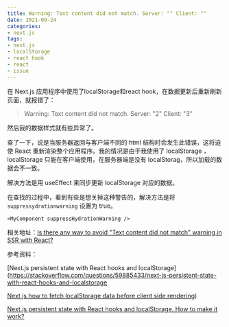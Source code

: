 ```yaml
---
title: Warning: Text content did not match. Server: "" Client: ""
date: 2021-09-24
categories:
- next.js
tags:
- next.js
- localStorage
- react hook
- react 
- issue
---
```




在 Next.js 应用程序中使用了localStorage和react hook，在数据更新后重新刷新页面，就报错了：

> Warning: Text content did not match. Server: "2" Client: "3"

然后我的数据样式就有些异常了。



查了一下，说是当服务器返回与客户端不同的 html 结构时会发生此错误，这将迫使 React 重新渲染整个应用程序。我的情况是由于我使用了 localStorage ，localStorage 只能在客户端使用，在服务器端是没有 localStorag，所以加载的数据会不一致。

解决方法是用 useEffect 来同步更新 localStorage 对应的数据。



在查找的过程中，看到有些是想关掉这种警告的，解决方法是将 `suppressydrationwarning` 设置为 true。

```tsx
<MyComponent suppressHydrationWarning />
```
相关地址：[Is there any way to avoid "Text content did not match" warning in SSR with React?](https://stackoverflow.com/questions/53959948/is-there-any-way-to-avoid-text-content-did-not-match-warning-in-ssr-with-react)



参考资料：

[Next.js persistent state with React hooks and localStorage](https://stackoverflow.com/questions/59885433/next-js-persistent-state-with-react-hooks-and-localstorage

[Next js how to fetch localStorage data before client side rendering](https://stackoverflow.com/questions/68424114/next-js-how-to-fetch-localstorage-data-before-client-side-rendering))

[Next.js persistent state with React hooks and localStorage. How to make it work?](https://dev.to/jaklaudiusz/next-js-persistent-state-with-react-hooks-and-localstorage-how-to-make-it-work-3al6)